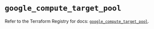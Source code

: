 # `google_compute_target_pool`

Refer to the Terraform Registry for docs: [`google_compute_target_pool`](https://registry.terraform.io/providers/hashicorp/google/5.28.0/docs/resources/compute_target_pool).
